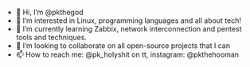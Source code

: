 - 👋 Hi, I’m @pkthegod
- 👀 I’m interested in Linux, programming languages and all about tech!
- 🌱 I’m currently learning Zabbix, network interconnection and pentest tools and techniques.
- 💞️ I’m looking to collaborate on all open-source projects that I can
- 📫 How to reach me: @pk_holyshit on tt, instagram: @pkthehooman

<!---
pkthegod/pkthegod is a ✨ special ✨ repository because its `README.md` (this file) appears on your GitHub profile.
You can click the Preview link to take a look at your changes.
--->
